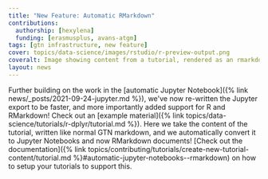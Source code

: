 ```yaml
---
title: "New Feature: Automatic RMarkdown"
contributions:
  authorship: [hexylena]
  funding: [erasmusplus, avans-atgm]
tags: [gtn infrastructure, new feature]
cover: topics/data-science/images/rstudio/r-preview-output.png
coveralt: Image showing content from a tutorial, rendered as an rmarkdown html via knitting. A table of contents appears on the left, and code and outputs on the right.
layout: news
---
```


Further building on the work in the [automatic Jupyter Notebook]({% link news/_posts/2021-09-24-jupyter.md %}), we've now re-written the Jupyter export to be faster, and more importantly added support for R and RMarkdown! Check out an [example material]({% link topics/data-science/tutorials/r-dplyr/tutorial.md %}). Here we take the content of the tutorial, written like normal GTN markdown, and we automatically convert it to Jupyter Notebooks and now RMarkdown documents! [Check out the documentation]({% link topics/contributing/tutorials/create-new-tutorial-content/tutorial.md %}#automatic-jupyter-notebooks--rmarkdown) on how to setup your tutorials to support this.
